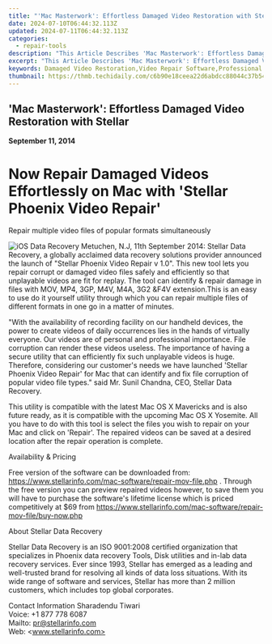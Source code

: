 ```yaml
---
title: "'Mac Masterwork': Effortless Damaged Video Restoration with Stellar"
date: 2024-07-10T06:44:32.113Z
updated: 2024-07-11T06:44:32.113Z
categories:
  - repair-tools
description: "This Article Describes 'Mac Masterwork': Effortless Damaged Video Restoration with Stellar"
excerpt: "This Article Describes 'Mac Masterwork': Effortless Damaged Video Restoration with Stellar"
keywords: Damaged Video Restoration,Video Repair Software,Professional Video Restoration Tools,Effortless Video Enhancement for Mac,Restore Damaged Videos on macOS,Advanced Mac Video Enhancement Software,Stellar Results
thumbnail: https://thmb.techidaily.com/c6b90e18ceea22d6abdcc88044c37b5416ce971b6cd304d4b06dc96901e8f1f1.jpg
---
```


## 'Mac Masterwork': Effortless Damaged Video Restoration with Stellar

**September 11, 2014**

# **Now Repair Damaged Videos Effortlessly on Mac with 'Stellar Phoenix Video Repair'**

 Repair multiple video files of popular formats simultaneously

![iOS Data Recovery](https://www.stellarinfo.com/image/catalog/stellar_boxs/Video-Repair.png) Metuchen, N.J, 11th September 2014: Stellar Data Recovery, a globally acclaimed data recovery solutions provider announced the launch of "Stellar Phoenix Video Repair v 1.0". This new tool lets you repair corrupt or damaged video files safely and efficiently so that unplayable videos are fit for replay. The tool can identify & repair damage in files with MOV, MP4, 3GP, M4V, M4A, 3G2 &F4V extension.This is an easy to use do it yourself utility through which you can repair multiple files of different formats in one go in a matter of minutes.

 "With the availability of recording facility on our handheld devices, the power to create videos of daily occurrences lies in the hands of virtually everyone. Our videos are of personal and professional importance. File corruption can render these videos useless. The importance of having a secure utility that can efficiently fix such unplayable videos is huge. Therefore, considering our customer's needs we have launched 'Stellar Phoenix Video Repair' for Mac that can identify and fix file corruption of popular video file types." said Mr. Sunil Chandna, CEO, Stellar Data Recovery.

 This utility is compatible with the latest Mac OS X Mavericks and is also future ready, as it is compatible with the upcoming Mac OS X Yosemite. All you have to do with this tool is select the files you wish to repair on your Mac and click on 'Repair'. The repaired videos can be saved at a desired location after the repair operation is complete.

Availability & Pricing

 Free version of the software can be downloaded from: <https://www.stellarinfo.com/mac-software/repair-mov-file.php> . Through the free version you can preview repaired videos however, to save them you will have to purchase the software's lifetime license which is priced competitively at $69 from <https://www.stellarinfo.com/mac-software/repair-mov-file/buy-now.php>

About Stellar Data Recovery

 Stellar Data Recovery is an ISO 9001:2008 certified organization that specializes in Phoenix data recovery Tools, Disk utilities and in-lab data recovery services. Ever since 1993, Stellar has emerged as a leading and well-trusted brand for resolving all kinds of data loss situations. With its wide range of software and services, Stellar has more than 2 million customers, which includes top global corporates.

Contact Information
 Sharadendu Tiwari  
 Voice: +1 877 778 6087  
 Mailto: <pr@stellarinfo.com>  
 Web: <www.stellarinfo.com>


<ins class="adsbygoogle"
     style="display:block"
     data-ad-format="autorelaxed"
     data-ad-client="ca-pub-7571918770474297"
     data-ad-slot="1223367746"></ins>



<ins class="adsbygoogle"
     style="display:block"
     data-ad-client="ca-pub-7571918770474297"
     data-ad-slot="8358498916"
     data-ad-format="auto"
     data-full-width-responsive="true"></ins>


